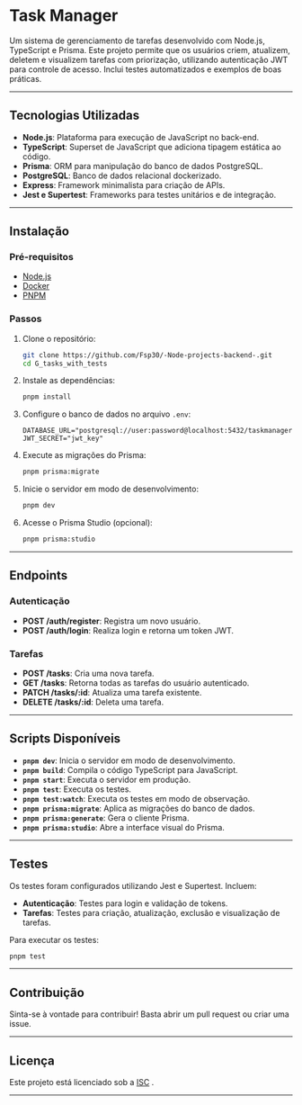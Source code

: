 # **Task Manager**

Um sistema de gerenciamento de tarefas desenvolvido com Node.js, TypeScript e Prisma. Este projeto permite que os usuários criem, atualizem, deletem e visualizem tarefas com priorização, utilizando autenticação JWT para controle de acesso. Inclui testes automatizados e exemplos de boas práticas.

---

## **Tecnologias Utilizadas**
- **Node.js**: Plataforma para execução de JavaScript no back-end.
- **TypeScript**: Superset de JavaScript que adiciona tipagem estática ao código.
- **Prisma**: ORM para manipulação do banco de dados PostgreSQL.
- **PostgreSQL**: Banco de dados relacional dockerizado.
- **Express**: Framework minimalista para criação de APIs.
- **Jest e Supertest**: Frameworks para testes unitários e de integração.

---

## **Instalação**
### **Pré-requisitos**
- [Node.js](https://nodejs.org)
- [Docker](https://www.docker.com)
- [PNPM](https://pnpm.io/)

### **Passos**
1. Clone o repositório:
   ```bash
   git clone https://github.com/Fsp30/-Node-projects-backend-.git
   cd G_tasks_with_tests
   ```

2. Instale as dependências:
   ```bash
   pnpm install
   ```

3. Configure o banco de dados no arquivo `.env`:
   ```env
   DATABASE_URL="postgresql://user:password@localhost:5432/taskmanager"
   JWT_SECRET="jwt_key"
   ```

4. Execute as migrações do Prisma:
   ```bash
   pnpm prisma:migrate
   ```

5. Inicie o servidor em modo de desenvolvimento:
   ```bash
   pnpm dev
   ```

6. Acesse o Prisma Studio (opcional):
   ```bash
   pnpm prisma:studio
   ```

---

## **Endpoints**
### **Autenticação**
- **POST /auth/register**: Registra um novo usuário.
- **POST /auth/login**: Realiza login e retorna um token JWT.

### **Tarefas**
- **POST /tasks**: Cria uma nova tarefa.
- **GET /tasks**: Retorna todas as tarefas do usuário autenticado.
- **PATCH /tasks/:id**: Atualiza uma tarefa existente.
- **DELETE /tasks/:id**: Deleta uma tarefa.

---

## **Scripts Disponíveis**
- **`pnpm dev`**: Inicia o servidor em modo de desenvolvimento.
- **`pnpm build`**: Compila o código TypeScript para JavaScript.
- **`pnpm start`**: Executa o servidor em produção.
- **`pnpm test`**: Executa os testes.
- **`pnpm test:watch`**: Executa os testes em modo de observação.
- **`pnpm prisma:migrate`**: Aplica as migrações do banco de dados.
- **`pnpm prisma:generate`**: Gera o cliente Prisma.
- **`pnpm prisma:studio`**: Abre a interface visual do Prisma.

---

## **Testes**
Os testes foram configurados utilizando Jest e Supertest. Incluem:
- **Autenticação**: Testes para login e validação de tokens.
- **Tarefas**: Testes para criação, atualização, exclusão e visualização de tarefas.

Para executar os testes:
```bash
pnpm test
```

---

## **Contribuição**
Sinta-se à vontade para contribuir! Basta abrir um pull request ou criar uma issue.

---

## **Licença**
Este projeto está licenciado sob a [ISC](LICENSE) .

---

